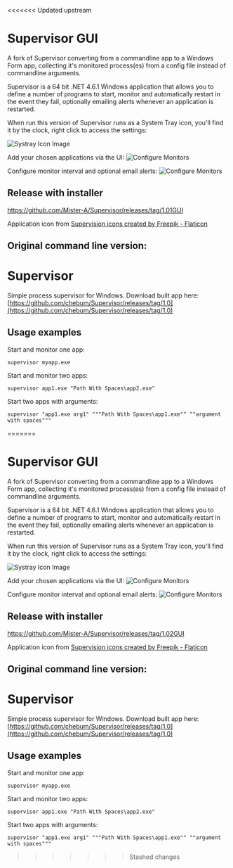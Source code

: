 <<<<<<< Updated upstream
# Supervisor GUI
A fork of Supervisor converting from a commandline app to a Windows Form app, collecting it's monitored process(es) from a config file instead of commandline arguments.

Supervisor is a 64 bit .NET 4.6.1 Windows application that allows you to define a number of programs to start, monitor and automatically restart in the event they fail, optionally emailing alerts whenever an application is restarted.

When run this version of Supervisor runs as a System Tray icon, you'll find it by the clock, right click to access the settings:

![Systray Icon Image](/Docs/systrayicon.png?raw=true)

Add your chosen applications via the UI:
![Configure Monitors](/Docs/AddAppsUI.png?raw=true)

Configure monitor interval and optional email alerts:
![Configure Monitors](/Docs/SettingsUI.png?raw=true)

## Release with installer
https://github.com/Mister-A/Supervisor/releases/tag/1.01GUI

Application icon from <a href="https://www.flaticon.com/free-icons/supervision" title="supervision icons">Supervision icons created by Freepik - Flaticon</a>


## Original command line version:
# Supervisor
Simple process supervisor for Windows. Download built app here: [https://github.com/chebum/Supervisor/releases/tag/1.0](https://github.com/chebum/Supervisor/releases/tag/1.0)

## Usage examples
Start and monitor one app:

	supervisor myapp.exe
                
Start and monitor two apps:

	supervisor app1.exe "Path With Spaces\app2.exe"

Start two apps with arguments:

	supervisor "app1.exe arg1" """Path With Spaces\app1.exe"" ""argument with spaces"""
=======
# Supervisor GUI
A fork of Supervisor converting from a commandline app to a Windows Form app, collecting it's monitored process(es) from a config file instead of commandline arguments.

Supervisor is a 64 bit .NET 4.6.1 Windows application that allows you to define a number of programs to start, monitor and automatically restart in the event they fail, optionally emailing alerts whenever an application is restarted.

When run this version of Supervisor runs as a System Tray icon, you'll find it by the clock, right click to access the settings:

![Systray Icon Image](/Docs/systrayicon.png?raw=true)

Add your chosen applications via the UI:
![Configure Monitors](/Docs/AddAppsUI.png?raw=true)

Configure monitor interval and optional email alerts:
![Configure Monitors](/Docs/SettingsUI.png?raw=true)

## Release with installer
https://github.com/Mister-A/Supervisor/releases/tag/1.02GUI

Application icon from <a href="https://www.flaticon.com/free-icons/supervision" title="supervision icons">Supervision icons created by Freepik - Flaticon</a>


## Original command line version:
# Supervisor
Simple process supervisor for Windows. Download built app here: [https://github.com/chebum/Supervisor/releases/tag/1.0](https://github.com/chebum/Supervisor/releases/tag/1.0)

## Usage examples
Start and monitor one app:

	supervisor myapp.exe
                
Start and monitor two apps:

	supervisor app1.exe "Path With Spaces\app2.exe"

Start two apps with arguments:

	supervisor "app1.exe arg1" """Path With Spaces\app1.exe"" ""argument with spaces"""
>>>>>>> Stashed changes
